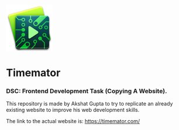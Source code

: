 ![Timemator Logo](https://github.com/akshatvg/Timemator/blob/master/Assets/app-icon-64%402x.png "Timemator Logo")

# Timemator

### DSC: Frontend Development Task (Copying A Website).

This repository is made by Akshat Gupta to try to replicate an already existing website to improve his web development skills.

The link to the actual website is: <https://timemator.com/>